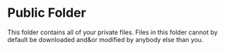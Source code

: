 Public Folder
========

This folder contains all of your private files. Files in this folder cannot by default be 
downloaded and&or modified by anybody else than you.

